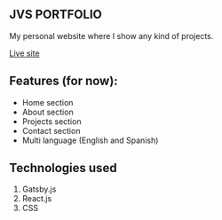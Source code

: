 ## JVS PORTFOLIO

My personal website where I show any kind of projects. 

[Live site](https://www.jonathanvs.com/)

## Features (for now):

- Home section
- About section
- Projects section
- Contact section
- Multi language (English and Spanish)
  
## Technologies used

1. Gatsby.js 
2. React.js
3. CSS


